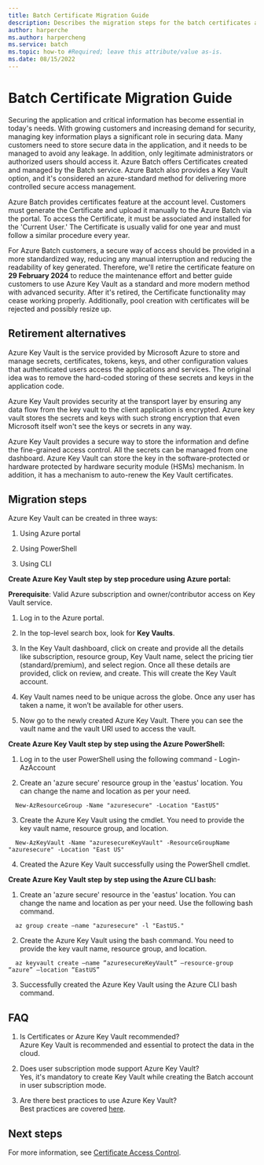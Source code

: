 ```yaml
---
title: Batch Certificate Migration Guide
description: Describes the migration steps for the batch certificates and the end of support details.
author: harperche
ms.author: harpercheng
ms.service: batch
ms.topic: how-to #Required; leave this attribute/value as-is.
ms.date: 08/15/2022
---
```

# Batch Certificate Migration Guide

Securing the application and critical information has become essential in today's needs. With growing customers and increasing demand for security, managing key information plays a significant role in securing data. Many customers need to store secure data in the application, and it needs to be managed to avoid any leakage. In addition, only legitimate administrators or authorized users should access it. Azure Batch offers Certificates created and managed by the Batch service. Azure Batch also provides a Key Vault option, and it's considered an azure-standard method for delivering more controlled secure access management.

Azure Batch provides certificates feature at the account level. Customers must generate the Certificate and upload it manually to the Azure Batch via the portal. To access the Certificate, it must be associated and installed for the 'Current User.' The Certificate is usually valid for one year and must follow a similar procedure every year.

For Azure Batch customers, a secure way of access should be provided in a more standardized way, reducing any manual interruption and reducing the readability of key generated. Therefore, we'll retire the certificate feature on **29 February 2024** to reduce the maintenance effort and better guide customers to use Azure Key Vault as a standard and more modern method with advanced security. After it's retired, the Certificate functionality may cease working properly. Additionally, pool creation with certificates will be rejected and possibly resize up.

## Retirement alternatives

Azure Key Vault is the service provided by Microsoft Azure to store and manage secrets, certificates, tokens, keys, and other configuration values that authenticated users access the applications and services. The original idea was to remove the hard-coded storing of these secrets and keys in the application code.

Azure Key Vault provides security at the transport layer by ensuring any data flow from the key vault to the client application is encrypted. Azure key vault stores the secrets and keys with such strong encryption that even Microsoft itself won't see the keys or secrets in any way.

Azure Key Vault provides a secure way to store the information and define the fine-grained access control. All the secrets can be managed from one dashboard. Azure Key Vault can store the key in the software-protected or hardware protected by hardware security module (HSMs) mechanism. In addition, it has a mechanism to auto-renew the Key Vault certificates.

## Migration steps

Azure Key Vault can be created in three ways:

1. Using Azure portal

2. Using PowerShell

3. Using CLI

**Create Azure Key Vault step by step procedure using Azure portal:**

__Prerequisite__: Valid Azure subscription and owner/contributor access on Key Vault service.

   1. Log in to the Azure portal.

   2. In the top-level search box, look for **Key Vaults**.

   3. In the Key Vault dashboard, click on create and provide all the details like subscription, resource group, Key Vault name, select the pricing tier (standard/premium), and select region. Once all these details are provided, click on review, and create. This will create the Key Vault account.

   4. Key Vault names need to be unique across the globe. Once any user has taken a name, it won’t be available for other users.

   5. Now go to the newly created Azure Key Vault. There you can see the vault name and the vault URI used to access the vault.

**Create Azure Key Vault step by step using the Azure PowerShell:**

   1. Log in to the user PowerShell using the following command - Login-AzAccount

   2. Create an 'azure secure' resource group in the 'eastus' location. You can change the name and location as per your need.
``` 
  New-AzResourceGroup -Name "azuresecure" -Location "EastUS"
```
   3. Create the Azure Key Vault using the cmdlet. You need to provide the key vault name, resource group, and location.
```
  New-AzKeyVault -Name "azuresecureKeyVault" -ResourceGroupName "azuresecure" -Location "East US"
``` 

   4. Created the Azure Key Vault successfully using the PowerShell cmdlet.

**Create Azure Key Vault step by step using the Azure CLI bash:**

   1. Create an 'azure secure' resource in the 'eastus' location. You can change the name and location as per your need. Use the following bash command.
``` 
  az group create –name "azuresecure" -l "EastUS."
``` 

   2. Create the Azure Key Vault using the bash command. You need to provide the key vault name, resource group, and location.
``` 
  az keyvault create –name “azuresecureKeyVault” –resource-group “azure” –location “EastUS”
```
   3. Successfully created the Azure Key Vault using the Azure CLI bash command.

## FAQ

   1. Is Certificates or Azure Key Vault recommended?  
   Azure Key Vault is recommended and essential to protect the data in the cloud.

   2. Does user subscription mode support Azure Key Vault?   
   Yes, it's mandatory to create Key Vault while creating the Batch account in user subscription mode.

   3. Are there best practices to use Azure Key Vault?   
   Best practices are covered [here](../key-vault/general/best-practices.md).

## Next steps

For more information, see [Certificate Access Control](../key-vault/certificates/certificate-access-control.md).
